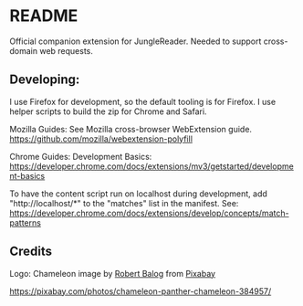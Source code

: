 # README

Official companion extension for JungleReader. Needed to support cross-domain web requests.

## Developing:

I use Firefox for development, so the default tooling is for Firefox. I use helper scripts
to build the zip for Chrome and Safari.

Mozilla Guides:
See Mozilla cross-browser WebExtension guide.
https://github.com/mozilla/webextension-polyfill

Chrome Guides:
Development Basics: https://developer.chrome.com/docs/extensions/mv3/getstarted/development-basics

To have the content script run on localhost during development, add "http://localhost/*" to the "matches" list in the manifest. See:
https://developer.chrome.com/docs/extensions/develop/concepts/match-patterns

## Credits

Logo:
Chameleon image by <a href="https://pixabay.com/users/bergadder-20679/?utm_source=link-attribution&utm_medium=referral&utm_campaign=image&utm_content=384957">Robert Balog</a> from <a href="https://pixabay.com//?utm_source=link-attribution&utm_medium=referral&utm_campaign=image&utm_content=384957">Pixabay</a>

https://pixabay.com/photos/chameleon-panther-chameleon-384957/

